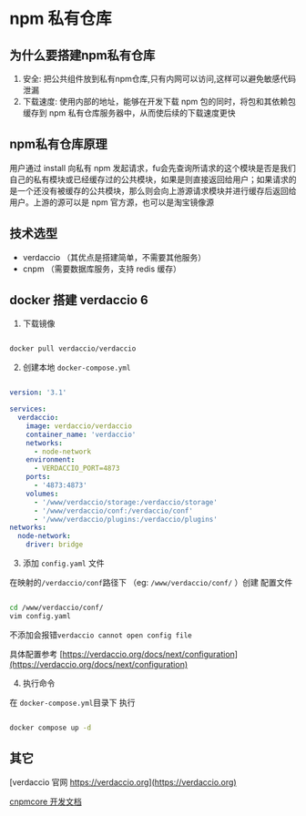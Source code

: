 # npm 私有仓库

## 为什么要搭建npm私有仓库

1. 安全: 把公共组件放到私有npm仓库,只有内网可以访问,这样可以避免敏感代码泄漏
2. 下载速度: 使用内部的地址，能够在开发下载 npm 包的同时，将包和其依赖包缓存到 npm 私有仓库服务器中，从而使后续的下载速度更快

## npm私有仓库原理

用户通过 install 向私有 npm 发起请求，fu会先查询所请求的这个模块是否是我们自己的私有模块或已经缓存过的公共模块，如果是则直接返回给用户；如果请求的是一个还没有被缓存的公共模块，那么则会向上游源请求模块并进行缓存后返回给用户。上游的源可以是 npm 官方源，也可以是淘宝镜像源

## 技术选型

* verdaccio （其优点是搭建简单，不需要其他服务）
* cnpm （需要数据库服务，支持 redis 缓存）

## docker 搭建 verdaccio 6

1. 下载镜像

```sh

docker pull verdaccio/verdaccio

```

2. 创建本地 `docker-compose.yml`

```yml

version: '3.1'

services:
  verdaccio:
    image: verdaccio/verdaccio
    container_name: 'verdaccio'
    networks:
      - node-network
    environment:
      - VERDACCIO_PORT=4873
    ports:
      - '4873:4873'
    volumes:
      - '/www/verdaccio/storage:/verdaccio/storage'
      - '/www/verdaccio/conf:/verdaccio/conf'
      - '/www/verdaccio/plugins:/verdaccio/plugins'
networks:
  node-network:
    driver: bridge

```

3. 添加 `config.yaml` 文件

在映射的`/verdaccio/conf`路径下 （eg: `/www/verdaccio/conf/`  ）创建 配置文件

```sh

cd /www/verdaccio/conf/
vim config.yaml

```

不添加会报错`verdaccio cannot open config file`

具体配置参考 [https://verdaccio.org/docs/next/configuration](https://verdaccio.org/docs/next/configuration)


 
4. 执行命令 

在 `docker-compose.yml`目录下 执行

```sh

docker compose up -d

```
  
## 其它

[verdaccio 官网 https://verdaccio.org](https://verdaccio.org)

[cnpmcore 开发文档](https://github.com/cnpm/cnpmcore/blob/main/DEVELOPER.md)


